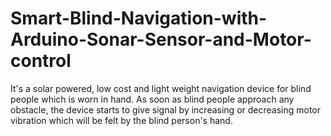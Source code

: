 # Smart-Blind-Navigation-with-Arduino-Sonar-Sensor-and-Motor-control
It's a solar powered, low cost and light weight navigation device for blind people which is worn in hand. As soon as blind people approach any obstacle, the device starts to give signal by increasing or decreasing motor vibration which will be felt by the blind person's hand.
